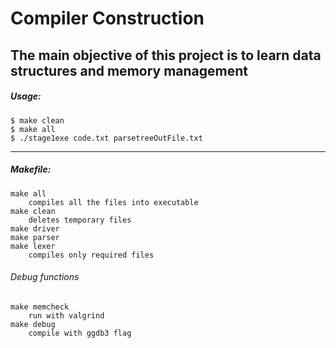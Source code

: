 # Compiler Construction

The main objective of this project is to learn data structures and memory management
---
##### Usage:
	$ make clean
	$ make all
	$ ./stage1exe code.txt parsetreeOutFile.txt
---
##### Makefile:
    make all
		compiles all the files into executable 
	make clean 
		deletes temporary files
	make driver
	make parser
	make lexer 
		compiles only required files

###### Debug functions
	make memcheck 
		run with valgrind
	make debug 
		compile with ggdb3 flag
